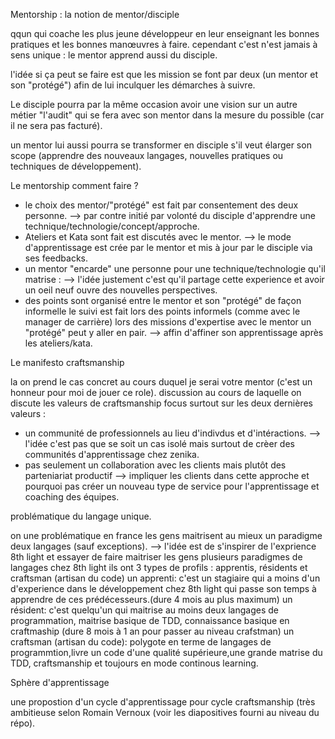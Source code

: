 Mentorship : la notion de mentor/disciple

 qqun qui coache les plus jeune développeur en leur enseignant les bonnes pratiques et les bonnes manœuvres à faire. cependant c'est n'est jamais à sens unique : le mentor apprend aussi du disciple.

l'idée si ça peut se faire est que les mission se font par deux (un mentor et son "protégé") afin de lui inculquer les démarches à suivre. 

Le disciple pourra par la même occasion avoir une vision sur un autre métier "l'audit" qui se fera avec son mentor dans la mesure du possible (car il ne sera pas facturé). 

un mentor lui aussi pourra se transformer en disciple s'il veut élarger son scope (apprendre des nouveaux langages, nouvelles pratiques ou techniques de développement).


Le mentorship comment faire ? 

- le choix des mentor/"protégé" est fait par consentement des deux personne.
 --> par contre initié par volonté du disciple d'apprendre une technique/technologie/concept/approche.
- Ateliers et Kata sont fait est discutés avec le mentor.
 --> le mode d'apprentissage est crée par le mentor et mis à jour par le disciple via ses feedbacks.
- un mentor "encarde" une personne pour une technique/technologie qu'il matrise : 
 --> l'idée justement c'est qu'il partage cette experience et avoir un oeil neuf ouvre des nouvelles perspectives.
- des points sont organisé entre le mentor et son "protégé" de façon informelle
le suivi est fait lors des points informels (comme avec le manager de carrière)
lors des missions d'expertise avec le mentor un "protégé" peut y aller en pair.
--> affin d'affiner son apprentissage après les ateliers/kata.

Le manifesto craftsmanship

la on prend le cas concret au cours duquel je serai votre mentor (c'est un honneur pour moi de jouer ce role).
discussion au cours de laquelle on discute les valeurs de craftsmanship focus surtout sur les deux dernières valeurs :

- un communité de professionnels au lieu d'indivdus et d'intéractions.
--> l'idée c'est pas que se soit un cas isolé mais surtout de crèer des communités d'apprentissage chez zenika.
- pas seulement un collaboration avec les clients mais plutôt des parteniariat productif
--> impliquer les clients dans cette approche et pourquoi pas créer un nouveau type de service pour l'apprentissage et coaching des équipes.

problématique du langage unique.

on une problématique en france les gens maitrisent au mieux un paradigme deux langages (sauf exceptions).
--> l'idée est de s'inspirer de l'exprience  8th light et essayer de faire maitriser  les gens plusieurs paradigmes de langages 
chez 8th light ils ont 3 types de profils : apprentis, résidents et craftsman (artisan du code)
un apprenti: c'est un stagiaire qui a moins d'un d'experience dans le développement chez 8th light qui passe son temps à apprendre de ces prédécesseurs.(dure 4 mois au plus maximum)
un résident: c'est quelqu'un qui maitrise au moins deux langages de programmation, maitrise basique de TDD, connaissance basique en craftmaship (dure 8 mois à 1 an pour passer au niveau crafstman)
un craftsman (artisan du code): polygote en terme de langages de programmtion,livre un code d'une qualité supérieure,une grande matrise du TDD, craftsmanship et toujours en mode continous learning.

Sphère d'apprentissage

une propostion d'un cycle d'apprentissage pour cycle craftsmanship (très ambitieuse selon Romain Vernoux  (voir les diapositives fourni au niveau du répo).

